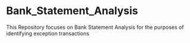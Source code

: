 # Bank_Statement_Analysis
This Repository focuses on Bank Statement Analysis for the purposes of identifying exception transactions
